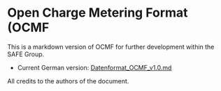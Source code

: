 # Open Charge Metering Format (OCMF

This is a markdown version of OCMF for further development within the SAFE Group.

 * Current German version: [Datenformat_OCMF_v1.0.md](Datenformat_OCMF_v1.0.md)

All credits to the authors of the document.
